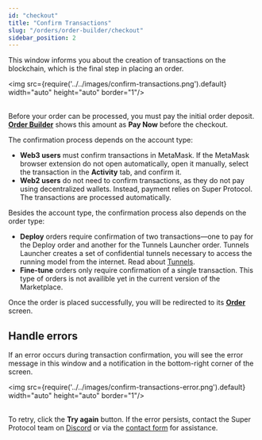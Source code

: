 ```yaml
---
id: "checkout"
title: "Confirm Transactions"
slug: "/orders/order-builder/checkout"
sidebar_position: 2
---
```


This window informs you about the creation of transactions on the blockchain, which is the final step in placing an order.

<img src={require('../../images/confirm-transactions.png').default} width="auto" height="auto" border="1"/>
<br/>
<br/>

Before your order can be processed, you must pay the initial order deposit. [**Order Builder**](/marketplace/orders/order-builder) shows this amount as **Pay Now** before the checkout.

The confirmation process depends on the account type:

- **Web3 users** must confirm transactions in MetaMask. If the MetaMask browser extension do not open automatically, open it manually, select the transaction in the **Activity** tab, and confirm it.
- **Web2 users** do not need to confirm transactions, as they do not pay using decentralized wallets. Instead, payment relies on Super Protocol. The transactions are processed automatically.

Besides the account type, the confirmation process also depends on the order type:

- **Deploy** orders require confirmation of two transactions—one to pay for the Deploy order and another for the Tunnels Launcher order. Tunnels Launcher creates a set of confidential tunnels necessary to access the running model from the internet. Read about [Tunnels](/fundamentals/tunnels).
- **Fine-tune** orders only require confirmation of a single transaction. This type of orders is not availible yet in the current version of the Marketplace.

Once the order is placed successfully, you will be redirected to its [**Order**](/marketplace/orders/order) screen.

## Handle errors

If an error occurs during transaction confirmation, you will see the error message in this window and a notification in the bottom-right corner of the screen.

<img src={require('../../images/confirm-transactions-error.png').default} width="auto" height="auto" border="1"/>
<br/>
<br/>

To retry, click the **Try again** button. If the error persists, contact the Super Protocol team on [Discord](https://discord.gg/superprotocol) or via the [contact form](https://superprotocol.zendesk.com/hc/en-us/requests/new) for assistance.